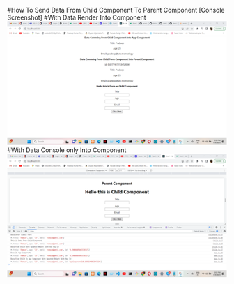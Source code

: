 #How To Send Data From Child Component To Parent Component
[Console Screenshot]
#With Data Render Into Component
![image](https://github.com/pradeep4uhere/datafromchildtoparentcomponent/blob/master/Screenshot%202023-06-04%20152051.png)
#With Data Console only Into Component
![image](https://github.com/pradeep4uhere/datafromchildtoparentcomponent/blob/master/Screenshot%202023-06-04%20150205.png)
